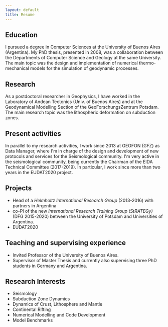 ```yaml
---
layout: default
title: Resume
---
```


Education
---------
I pursued a degree in Computer Sciences at
the University of Buenos Aires (Argentina). My PhD thesis, presented in 2008,
was a collaboration between the Departments of Computer Science and Geology at the
same University. The main topic was the design and implementation of numerical
thermo-mechanical models for the simulation of geodynamic processes.

Research
--------
As a postdoctoral researcher in Geophysics, I have worked in the Laboratory
of Andean Tectonics (Univ. of Buenos Aires) and at the Geodynamical
Modelling Section of the GeoForschungsZentrum Potsdam. The main research
topic was the lithospheric deformation on subduction zones.

Present activities
------------------
In parallel to my research activities, I work since 2013 at GEOFON (GFZ) as Data
Manager, where I'm in charge of the design and development of new protocols and
services for the Seismological community.
I'm very active in the seismological community, being currently the Chairman of
the EIDA Technical Committee (2017-2019).
In particular, I work since more than
two years in the EUDAT2020 project.

Projects
--------
* Head of a *Helmholtz International Research Group* (2013-2016) with partners in
Argentina
* co-PI of the new *International Research Training Group (StRATEGy)* (DFG 2015-2020) between the University of
Potsdam and Universities of Argentina.
* EUDAT2020

Teaching and supervising experience
-----------------------------------
* Invited Professor of the University of Buenos Aires.
* Supervisor of Master Thesis and currently also supervising three PhD students
in Germany and Argentina.

Research Interests
------------------
* Seismology
* Subduction Zone Dynamics
* Dynamics of Crust, Lithosphere and Mantle
* Continental Rifting
* Numerical Modelling and Code Development
* Model Benchmarks
